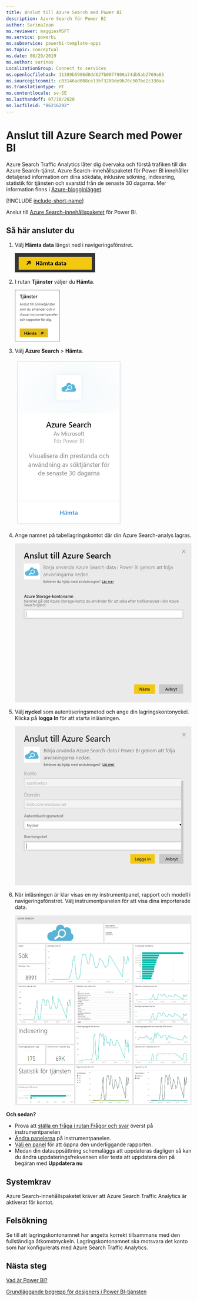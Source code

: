 ```yaml
---
title: Anslut till Azure Search med Power BI
description: Azure Search för Power BI
author: SarinaJoan
ms.reviewer: maggiesMSFT
ms.service: powerbi
ms.subservice: powerbi-template-apps
ms.topic: conceptual
ms.date: 08/29/2019
ms.author: sarinas
LocalizationGroup: Connect to services
ms.openlocfilehash: 11389b5986d0dd627b0077808a74db5ab2769a65
ms.sourcegitcommit: c83146ad008ce13bf3289de9b76c507be2c330aa
ms.translationtype: HT
ms.contentlocale: sv-SE
ms.lasthandoff: 07/10/2020
ms.locfileid: "86216292"
---
```

# <a name="connect-to-azure-search-with-power-bi"></a>Anslut till Azure Search med Power BI
Azure Search Traffic Analytics låter dig övervaka och förstå trafiken till din Azure Search-tjänst. Azure Search-innehållspaketet för Power BI innehåller detaljerad information om dina sökdata, inklusive sökning, indexering, statistik för tjänsten och svarstid från de senaste 30 dagarna. Mer information finns i [Azure-blogginlägget](https://azure.microsoft.com/blog/analyzing-your-azure-search-traffic/).

[!INCLUDE [include-short-name](../includes/service-deprecate-content-packs.md)]

Anslut till [Azure Search-innehållspaketet](https://app.powerbi.com/getdata/services/azure-search) för Power BI.

## <a name="how-to-connect"></a>Så här ansluter du
1. Välj **Hämta data** längst ned i navigeringsfönstret.
   
   ![Skärmbild av Hämta data i Power BI Desktop med knappen i navigeringsfönstret.](media/service-connect-to-azure-search/pbi_getdata.png) 
2. I rutan **Tjänster** väljer du **Hämta**.
   
   ![Skärmbild av dialogrutan Tjänster och knappen Hämta.](media/service-connect-to-azure-search/pbi_getservices.png) 
3. Välj **Azure Search** \> **Hämta**.
   
   ![Skärmbild av Azure-dialogrutan Tjänster och länken Hämta.](media/service-connect-to-azure-search/azuresearch.png)
4. Ange namnet på tabellagringskontot där din Azure Search-analys lagras.
   
   ![Skärmbild av dialogrutan Anslut Azure Search och fältet för namnet på Azure Storage-kontot.](media/service-connect-to-azure-search/params.png)
5. Välj **nyckel** som autentiseringsmetod och ange din lagringskontonyckel. Klicka på **logga In** för att starta inläsningen.
   
   ![Skärmbild av dialogrutan Anslut Azure Search med Nyckel valt i fältet Autentiseringsmetod.](media/service-connect-to-azure-search/creds.png)
6. När inläsningen är klar visas en ny instrumentpanel, rapport och modell i navigeringsfönstret. Välj instrumentpanelen för att visa dina importerade data.
   
    ![Skärmbild av navigeringsfönstret med instrumentpanelen, rapporten och modellen.](media/service-connect-to-azure-search/dashboard2.png)

**Och sedan?**

* Prova att [ställa en fråga i rutan Frågor och svar](../consumer/end-user-q-and-a.md) överst på instrumentpanelen
* [Ändra panelerna](../create-reports/service-dashboard-edit-tile.md) på instrumentpanelen.
* [Välj en panel](../consumer/end-user-tiles.md) för att öppna den underliggande rapporten.
* Medan din datauppsättning schemaläggs att uppdateras dagligen så kan du ändra uppdateringsfrekvensen eller testa att uppdatera den på begäran med **Uppdatera nu**

## <a name="system-requirements"></a>Systemkrav
Azure Search-innehållspaketet kräver att Azure Search Traffic Analytics är aktiverat för kontot.

## <a name="troubleshooting"></a>Felsökning
Se till att lagringskontonamnet har angetts korrekt tillsammans med den fullständiga åtkomstnyckeln. Lagringskontonamnet ska motsvara det konto som har konfigurerats med Azure Search Traffic Analytics.

## <a name="next-steps"></a>Nästa steg
[Vad är Power BI?](../fundamentals/power-bi-overview.md)

[Grundläggande begrepp för designers i Power BI-tjänsten](../fundamentals/service-basic-concepts.md)
